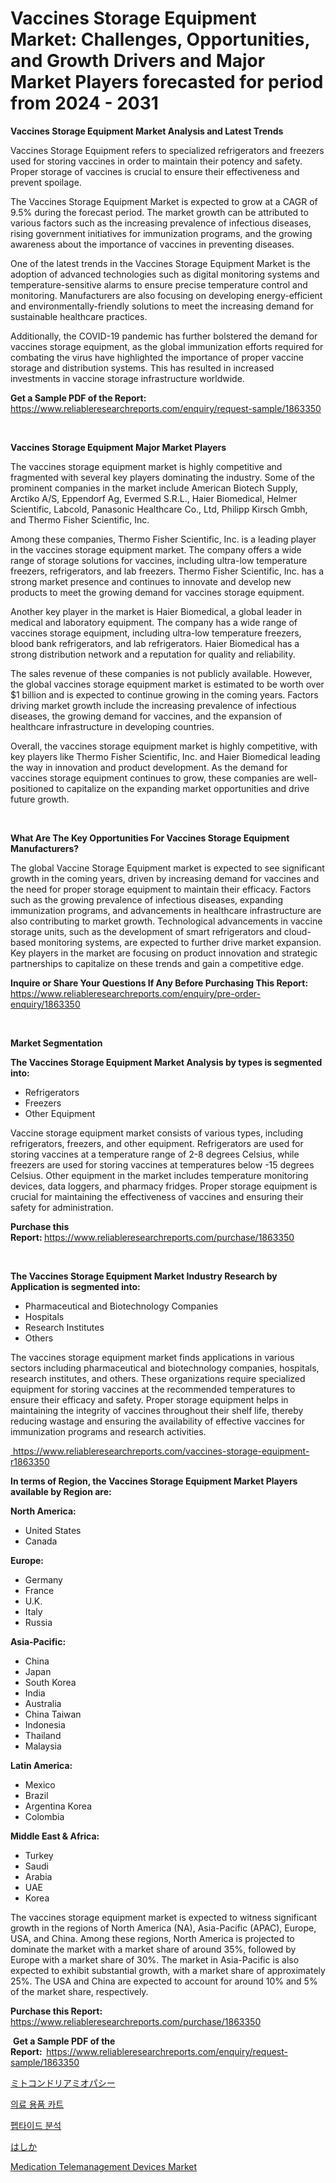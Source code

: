 <p><h1>Vaccines Storage Equipment Market: Challenges, Opportunities, and Growth Drivers and Major Market Players forecasted for period from 2024 - 2031</h1></p><p><strong>Vaccines Storage Equipment Market Analysis and Latest Trends</strong></p>
<p><p>Vaccines Storage Equipment refers to specialized refrigerators and freezers used for storing vaccines in order to maintain their potency and safety. Proper storage of vaccines is crucial to ensure their effectiveness and prevent spoilage.</p><p>The Vaccines Storage Equipment Market is expected to grow at a CAGR of 9.5% during the forecast period. The market growth can be attributed to various factors such as the increasing prevalence of infectious diseases, rising government initiatives for immunization programs, and the growing awareness about the importance of vaccines in preventing diseases.</p><p>One of the latest trends in the Vaccines Storage Equipment Market is the adoption of advanced technologies such as digital monitoring systems and temperature-sensitive alarms to ensure precise temperature control and monitoring. Manufacturers are also focusing on developing energy-efficient and environmentally-friendly solutions to meet the increasing demand for sustainable healthcare practices.</p><p>Additionally, the COVID-19 pandemic has further bolstered the demand for vaccines storage equipment, as the global immunization efforts required for combating the virus have highlighted the importance of proper vaccine storage and distribution systems. This has resulted in increased investments in vaccine storage infrastructure worldwide.</p></p>
<p><strong>Get a Sample PDF of the Report:&nbsp;</strong> <a href="https://www.reliableresearchreports.com/enquiry/request-sample/1863350">https://www.reliableresearchreports.com/enquiry/request-sample/1863350</a></p>
<p>&nbsp;</p>
<p><strong>Vaccines Storage Equipment Major Market Players</strong></p>
<p><p>The vaccines storage equipment market is highly competitive and fragmented with several key players dominating the industry. Some of the prominent companies in the market include American Biotech Supply, Arctiko A/S, Eppendorf Ag, Evermed S.R.L., Haier Biomedical, Helmer Scientific, Labcold, Panasonic Healthcare Co., Ltd, Philipp Kirsch Gmbh, and Thermo Fisher Scientific, Inc.</p><p>Among these companies, Thermo Fisher Scientific, Inc. is a leading player in the vaccines storage equipment market. The company offers a wide range of storage solutions for vaccines, including ultra-low temperature freezers, refrigerators, and lab freezers. Thermo Fisher Scientific, Inc. has a strong market presence and continues to innovate and develop new products to meet the growing demand for vaccines storage equipment.</p><p>Another key player in the market is Haier Biomedical, a global leader in medical and laboratory equipment. The company has a wide range of vaccines storage equipment, including ultra-low temperature freezers, blood bank refrigerators, and lab refrigerators. Haier Biomedical has a strong distribution network and a reputation for quality and reliability.</p><p>The sales revenue of these companies is not publicly available. However, the global vaccines storage equipment market is estimated to be worth over $1 billion and is expected to continue growing in the coming years. Factors driving market growth include the increasing prevalence of infectious diseases, the growing demand for vaccines, and the expansion of healthcare infrastructure in developing countries.</p><p>Overall, the vaccines storage equipment market is highly competitive, with key players like Thermo Fisher Scientific, Inc. and Haier Biomedical leading the way in innovation and product development. As the demand for vaccines storage equipment continues to grow, these companies are well-positioned to capitalize on the expanding market opportunities and drive future growth.</p></p>
<p>&nbsp;</p>
<p><strong>What Are The Key Opportunities For Vaccines Storage Equipment Manufacturers?</strong></p>
<p><p>The global Vaccine Storage Equipment market is expected to see significant growth in the coming years, driven by increasing demand for vaccines and the need for proper storage equipment to maintain their efficacy. Factors such as the growing prevalence of infectious diseases, expanding immunization programs, and advancements in healthcare infrastructure are also contributing to market growth. Technological advancements in vaccine storage units, such as the development of smart refrigerators and cloud-based monitoring systems, are expected to further drive market expansion. Key players in the market are focusing on product innovation and strategic partnerships to capitalize on these trends and gain a competitive edge.</p></p>
<p><strong>Inquire or Share Your Questions If Any Before Purchasing This Report:</strong> <a href="https://www.reliableresearchreports.com/enquiry/pre-order-enquiry/1863350">https://www.reliableresearchreports.com/enquiry/pre-order-enquiry/1863350</a></p>
<p>&nbsp;</p>
<p><strong>Market Segmentation</strong></p>
<p><strong>The Vaccines Storage Equipment Market Analysis by types is segmented into:</strong></p>
<p><ul><li>Refrigerators</li><li>Freezers</li><li>Other Equipment</li></ul></p>
<p><p>Vaccine storage equipment market consists of various types, including refrigerators, freezers, and other equipment. Refrigerators are used for storing vaccines at a temperature range of 2-8 degrees Celsius, while freezers are used for storing vaccines at temperatures below -15 degrees Celsius. Other equipment in the market includes temperature monitoring devices, data loggers, and pharmacy fridges. Proper storage equipment is crucial for maintaining the effectiveness of vaccines and ensuring their safety for administration.</p></p>
<p><strong>Purchase this Report:&nbsp;</strong><a href="https://www.reliableresearchreports.com/purchase/1863350">https://www.reliableresearchreports.com/purchase/1863350</a></p>
<p>&nbsp;</p>
<p><strong>The Vaccines Storage Equipment Market Industry Research by Application is segmented into:</strong></p>
<p><ul><li>Pharmaceutical and Biotechnology Companies</li><li>Hospitals</li><li>Research Institutes</li><li>Others</li></ul></p>
<p><p>The vaccines storage equipment market finds applications in various sectors including pharmaceutical and biotechnology companies, hospitals, research institutes, and others. These organizations require specialized equipment for storing vaccines at the recommended temperatures to ensure their efficacy and safety. Proper storage equipment helps in maintaining the integrity of vaccines throughout their shelf life, thereby reducing wastage and ensuring the availability of effective vaccines for immunization programs and research activities.</p></p>
<p><a href="https://www.reliableresearchreports.com/vaccines-storage-equipment-r1863350">&nbsp;https://www.reliableresearchreports.com/vaccines-storage-equipment-r1863350</a></p>
<p><strong>In terms of Region, the Vaccines Storage Equipment Market Players available by Region are:</strong></p>
<p>
    <p> <strong> North America: </strong>
        <ul>
            <li>United States</li>
            <li>Canada</li>
        </ul>
        </p> 
    <p> <strong> Europe: </strong>
        <ul>
            <li>Germany</li>
            <li>France</li>
            <li>U.K.</li>
            <li>Italy</li>
            <li>Russia</li>
        </ul>
        </p> 
    <p> <strong> Asia-Pacific: </strong>
        <ul>
            <li>China</li>
            <li>Japan</li>
            <li>South Korea</li>
            <li>India</li>
            <li>Australia</li>
            <li>China Taiwan</li>
            <li>Indonesia</li>
            <li>Thailand</li>
            <li>Malaysia</li>
        </ul>
        </p> 
    <p> <strong> Latin America: </strong>
        <ul>
            <li>Mexico</li>
            <li>Brazil</li>
            <li>Argentina Korea</li>
            <li>Colombia</li>
        </ul>
        </p> 
    <p> <strong> Middle East & Africa: </strong>
        <ul>
            <li>Turkey</li>
            <li>Saudi</li>
            <li>Arabia</li>
            <li>UAE</li>
            <li>Korea</li>
        </ul>
    </p>
    </p>
<p><p>The vaccines storage equipment market is expected to witness significant growth in the regions of North America (NA), Asia-Pacific (APAC), Europe, USA, and China. Among these regions, North America is projected to dominate the market with a market share of around 35%, followed by Europe with a market share of 30%. The market in Asia-Pacific is also expected to exhibit substantial growth, with a market share of approximately 25%. The USA and China are expected to account for around 10% and 5% of the market share, respectively.</p></p>
<p><strong>Purchase this Report: </strong><a href="https://www.reliableresearchreports.com/purchase/1863350">https://www.reliableresearchreports.com/purchase/1863350</a></p>
<p>&nbsp;<strong>Get a Sample PDF of the Report:&nbsp;&nbsp;</strong><a href="https://www.reliableresearchreports.com/enquiry/request-sample/1863350">https://www.reliableresearchreports.com/enquiry/request-sample/1863350</a></p>
<p><strong></strong></p>
<p><p><a href="https://medium.com/@mookiesville/%E3%83%9F%E3%83%88%E3%82%B3%E3%83%B3%E3%83%89%E3%83%AA%E3%82%A2%E3%83%9F%E3%82%AA%E3%83%91%E3%83%81%E3%83%BC%E5%B8%82%E5%A0%B4%E5%B1%95%E6%9C%9B-%E6%A5%AD%E7%95%8C%E6%A6%82%E8%A6%81%E3%81%A8%E4%BA%88%E6%B8%AC-2024%E5%B9%B4%E3%81%8B%E3%82%892031%E5%B9%B4-7e7412073d87">ミトコンドリアミオパシー</a></p><p><a href="https://medium.com/@jodyomenick905/%EC%9D%98%EB%A3%8C-%EC%9A%A9%ED%92%88-%EC%B9%B4%ED%8A%B8-%EC%8B%9C%EC%9E%A5-%EC%84%B1%EA%B3%B5%EC%A0%81%EC%9D%B8-%EB%B9%84%EC%A6%88%EB%8B%88%EC%8A%A4-%EC%A0%84%EB%9E%B5%EC%9D%98-%EC%97%B4%EC%87%A0-2031%EB%85%84%EA%B9%8C%EC%A7%80-%EC%98%88%EC%B8%A1-328703051d63">의료 용품 카트</a></p><p><a href="https://medium.com/@bartlakin95/%ED%8E%A9%ED%83%80%EC%9D%B4%EB%93%9C-%EB%B6%84%EC%84%9D-%EC%8B%9C%EC%9E%A5-%EC%A1%B0%EC%82%AC-%EB%B3%B4%EA%B3%A0%EC%84%9C-%EA%B7%B8-%EC%97%AD%EC%82%AC-%EB%B0%8F-2031%EB%85%84%EA%B9%8C%EC%A7%80%EC%9D%98-%EC%98%88%EC%B8%A1%EC%97%90-%EB%8C%80%ED%95%B4-322c40182045">펩타이드 분석</a></p><p><a href="https://medium.com/@barrymundy88/%E3%81%AF%E3%81%97%E3%81%8B%E3%81%AE%E5%B8%82%E5%A0%B4%E8%A6%8F%E6%A8%A1%E3%81%A8%E5%B8%82%E5%A0%B4%E5%8B%95%E5%90%91-%E5%AE%8C%E5%85%A8%E3%81%AA%E6%A5%AD%E7%95%8C%E6%A6%82%E8%A6%81-2024%E5%B9%B4%E3%81%8B%E3%82%892031%E5%B9%B4-fbce3a0138f3">はしか</a></p><p><a href="https://github.com/dx0328/Market-Research-Report-List-2/blob/main/medication-telemanagement-devices-market.md">Medication Telemanagement Devices Market</a></p></p>